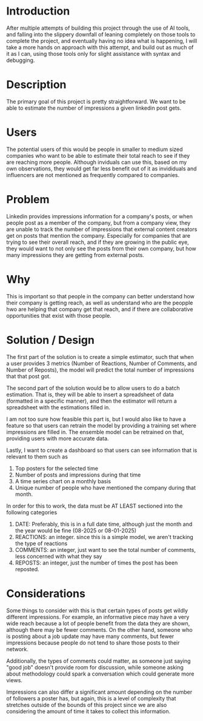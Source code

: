 # Introduction
After multiple attempts of building this project through the use of AI tools, and falling into the slippery downfall of leaning completely on those tools to complete the project, and eventually having no idea what is happening, I will take a more hands on approach with this attempt, and build out as much of it as I can, using those tools only for slight assistance with syntax and debugging. 

# Description
The primary goal of this project is pretty straightforward. We want to be able to estimate the number of impressions a given linkedin post gets. 

# Users
The potential users of this would be people in smaller to medium sized companies who want to be able to estimate their total reach to see if they are reaching more people. Although inviduals can use this, based on my own observations, they would get far less benefit out of it as invididuals and influencers are not mentioned as frequently compared to companies. 

# Problem
Linkedin provides impressions information for a company's posts, or when people post as a member of the company, but from a company view, they are unable to track the number of impressions that external content creators get on posts that mention the company. Especially for companies that are trying to see their overall reach, and if they are growing in the public eye, they would want to not only see the posts from their own company, but how many impressions they are getting from external posts. 

# Why
This is important so that people in the company can better understand how their company is getting reach, as well as understand who are the peopple hwo are helping that company get that reach, and if there are collaborative opportunities that exist with those people. 

# Solution / Design
The first part of the solution is to create a simple estimator, such that when a user provides 3 metrics (Number of Reactions, Number of Comments, and Number of Reposts), the model will predict the total number of impressions that that post got. 

The second part of the solution would be to allow users to do a batch estimation. That is, they will be able to insert a spreadsheet of data (formatted in a specific manner), and then the estimator will return a spreadsheet with the estimations filled in. 

I am not too sure how feasible this part is, but I would also like to have a feature so that users can retrain the model by providing a training set where impressions are filled in. The ensemble model can be retrained on that, providing users with more accurate data. 

Lastly, I want to create a dashboard so that users can see information that is relevant to them such as
1. Top posters for the selected time
2. Number of posts and impressions during that time 
3. A time series chart on a monthly basis 
4. Unique number of people who have mentioned the company during that month. 

In order for this to work, the data must be AT LEAST sectioned into the following categories
1. DATE: Preferably, this is in a full date time, although just the month and the year would be fine (08-2025 or 08-01-2025)
2. REACTIONS: an integer. since this is a simple model, we aren't tracking the type of reactions
3. COMMENTS: an integer, just want to see the total number of comments, less concerned with what they say
4. REPOSTS: an integer, just the number of times the post has been reposted. 

# Considerations
Some things to consider with this is that certain types of posts get wildly different impressions. For example, an informative piece may have a very wide reach because a lot of people benefit from the data they are shown, although there may be fewer comments. On the other hand, someone who is posting about a job update may have many comments, but fewer impressions because people do not tend to share those posts to their network. 

Additionally, the types of comments could matter, as someone just saying "good job" doesn't provide room for discussion, while someone asking about methodology could spark a conversation which could generate more views.

Impressions can also differ a significant amount depending on the number of followers a poster has, but again, this is a level of complexity that stretches outside of the bounds of this project since we are also considering the amount of time it takes to collect this information. 
